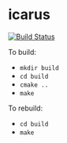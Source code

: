 # icarus

[![Build Status](https://travis-ci.com/Noviv/icarus.svg?branch=master)](https://travis-ci.com/Noviv/icarus)

To build:
  - `mkdir build`
  - `cd build`
  - `cmake ..`
  - `make`

To rebuild:
  - `cd build`
  - `make`
